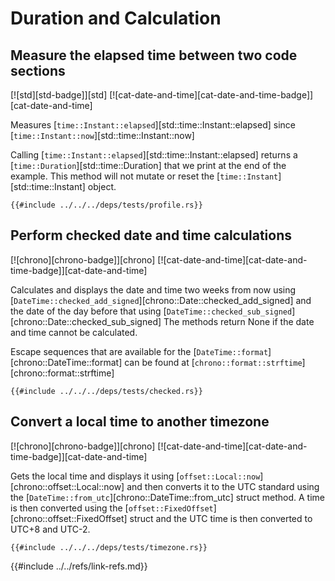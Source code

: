 # Duration and Calculation

## Measure the elapsed time between two code sections

[![std][std-badge]][std]  [![cat-date-and-time][cat-date-and-time-badge]][cat-date-and-time]

Measures [`time::Instant::elapsed`][std::time::Instant::elapsed] since [`time::Instant::now`][std::time::Instant::now]

Calling [`time::Instant::elapsed`][std::time::Instant::elapsed] returns a [`time::Duration`][std::time::Duration] that we print at the end of the example. This method will not mutate or reset the [`time::Instant`][std::time::Instant] object.

```rust,editable
{{#include ../../../deps/tests/profile.rs}}
```

## Perform checked date and time calculations

[![chrono][chrono-badge]][chrono]  [![cat-date-and-time][cat-date-and-time-badge]][cat-date-and-time]

Calculates and displays the date and time two weeks from now using
[`DateTime::checked_add_signed`][chrono::Date::checked_add_signed] and the date of the day before that using
[`DateTime::checked_sub_signed`][chrono::Date::checked_sub_signed] The methods return None if the date and time cannot be calculated.

Escape sequences that are available for the
[`DateTime::format`][chrono::DateTime::format] can be found at [`chrono::format::strftime`][chrono::format::strftime]

```rust,editable
{{#include ../../../deps/tests/checked.rs}}
```

## Convert a local time to another timezone

[![chrono][chrono-badge]][chrono]  [![cat-date-and-time][cat-date-and-time-badge]][cat-date-and-time]

Gets the local time and displays it using [`offset::Local::now`][chrono::offset::Local::now] and then converts it to the UTC standard using the [`DateTime::from_utc`][chrono::DateTime::from_utc] struct method. A time is then converted using the [`offset::FixedOffset`][chrono::offset::FixedOffset] struct and the UTC time is then converted to UTC+8 and UTC-2.

```rust,editable
{{#include ../../../deps/tests/timezone.rs}}
```

{{#include ../../refs/link-refs.md}}

